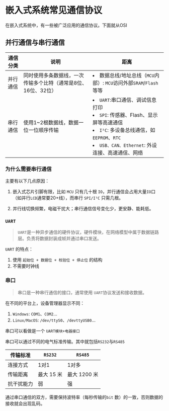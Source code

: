 # 嵌入式系统常见通信协议

在嵌入式系统中，有一些被广泛应用的通信协议。下面就从OSI


## 并行通信与串行通信

|通信分类|说明|距离|
|-|-|-|
|并行通信|同时使用多条数据线，一次传输多个比特（通常是8位、16位、32位）|<li>数据总线/地址总线（`MCU`内部）: `MCU`访问外部`SRAM`/`Flash` 等等|
|串行通信|使用1~2根数据线，数据一位一位顺序传输|<li> `UART`:串口通信、调试信息打印 <li> `SPI`: 传感器、Flash、显示屏等高速通信 <li> `I²C`: 多设备总线通信，如 `EEPROM`、`RTC`<li> `USB、CAN、Ethernet`: 外设连接、高速通信、网络|


### 为什么需要串行通信

主要有以下几点原因：

1. 嵌入式芯片引脚有限，比如 `MCU` 只有几十根 `IO`，并行通信会占用大量`IO`口（如并行`LCD`通常要20+线），而串行 `SPI/I²C` 只需几根。

2. 并行线切换频繁，电磁干扰大；串行通信信号变化少，更安静、能耗低。


### `UART`

> `UART`是一种异步通信的硬件协议，硬件模块，在网络模型中属于数据链路层。负责将数据封装成帧并通过串口发送。

`UART` 的特点：
1. 使用 `起始位 + 数据位 + 校验位 + 停止位` 的结构
2. 不需要时钟线

### 串口

> 串口是一种串行通信的接口，通常使用 `UART`协议发送和接收数据。

在不同的平台上，设备管理器显示不同：

1. `Windows`: `COM1`、`COM2`...
2. `Linux/MacOS`: `/dev/ttyS0`、`/devttyUSB0`...

串口可以看做是一个 `UART模块+电器接口`

串口可以通过不同的电气标准传输。其中就包括`RS232`与`RS485`

|传输标准|`RS232`|`RS485`|
|-|-|-|
|连接方式|1对1|1对多|
|传输距离|最大 15 米|最大 1200 米|
|抗干扰能力|弱|强|

通过串口通信的双方，需要保持波特率（每秒传输的`bit` 数）的一致，否则数据的接收就会出现乱码。
